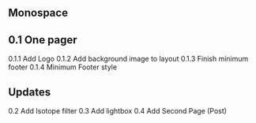 Monospace
---------

0.1 One pager
-----------
 0.1.1 Add Logo
 0.1.2 Add background image to layout
 0.1.3 Finish minimum footer
 0.1.4 Minimum Footer style



Updates
-------
0.2 Add Isotope filter
0.3 Add lightbox
0.4 Add Second Page (Post)
